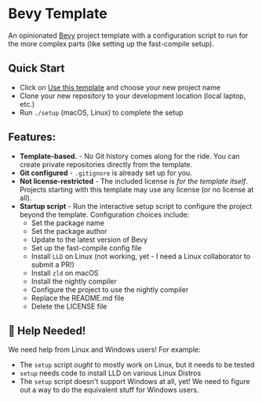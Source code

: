 # Bevy Template

An opinionated [Bevy] project template with a configuration script to run for the more complex parts (like setting up the fast-compile setup).

## Quick Start

- Click on [Use this template] and choose your new project name
- Clone your new repository to your development location (local laptop, etc.)
- Run `./setup` (macOS, Linux) to complete the setup

## Features:
- **Template-based.** - No Git history comes along for the ride. You can create private repositories directly from the template.
- **Git configured** - `.gitignore` is already set up for you.
- **Not license-restricted** - The included license is _for the template itself_.  Projects starting with this template may use any license (or no license at all).
- **Startup script** - Run the interactive setup script to configure the project beyond the template.  Configuration choices include:
  - Set the package name
  - Set the package author
  - Update to the latest version of Bevy
  - Set up the fast-compile config file
  - Install `LLD` on Linux (not working, yet - I need a Linux collaborator to submit a PR!)
  - Install `zld` on macOS
  - Install the nightly compiler
  - Configure the project to use the nightly compiler
  - Replace the README.md file
  - Delete the LICENSE file

[Bevy]: https://github.com/bevyengine/bevy
[Use this template]: https://github.com/CleanCut/bevy_template/generate

## :sparkling_heart: Help Needed!
We need help from Linux and Windows users!  For example:
- The `setup` script _ought_ to mostly work on Linux, but it needs to be tested
- `setup` needs code to install LLD on various Linux Distros
- The `setup` script doesn't support Windows at all, yet! We need to figure out a way to do the equivalent stuff for Windows users.

